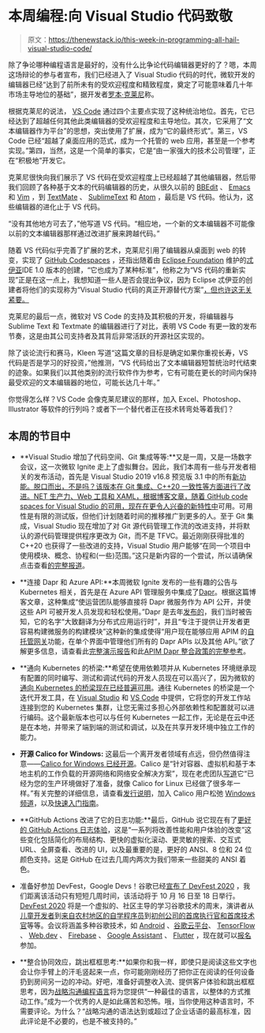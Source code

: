 # 本周编程:向 Visual Studio 代码致敬

> 原文：<https://thenewstack.io/this-week-in-programming-all-hail-visual-studio-code/>

除了争论哪种编程语言是最好的，没有什么比争论代码编辑器更好的了？嗯，本周这场辩论的参与者宣布，我们已经进入了 Visual Studio 代码的时代，微软开发的编辑器已经“达到了前所未有的受欢迎程度和精致程度，奠定了可能意味着几十年市场主导地位的基础”，据开发者[罗本·克莱尼](https://www.linkedin.com/in/roben-kleene-38337459/)称。

根据克莱尼的说法， [VS Code](https://code.visualstudio.com/) 通过四个主要点实现了这种统治地位。首先，它已经达到了超越任何其他此类编辑器的受欢迎程度和主导地位。其次，它采用了“文本编辑器作为平台”的思想，突出使用了扩展，成为“它的最终形式”。第三，VS Code 已经“超越了桌面应用的范式，成为一个托管的 web 应用，甚至是一个参考实现。”第四，当然，这是一个简单的事实，它是“由一家强大的技术公司管理”，正在“积极地”开发它。

克莱尼很快向我们展示了 VS 代码在受欢迎程度上已经超越了其他编辑器，然后带我们回顾了各种基于文本的代码编辑器的历史，从很久以前的 [BBEdit](https://www.barebones.com/products/bbedit/index.html) 、 [Emacs](https://www.gnu.org/software/emacs/) 和 [Vim](https://www.vim.org/) ，到 [TextMate](https://macromates.com/) 、 [SublimeText](https://www.sublimetext.com/) 和 [Atom](https://atom.io/) ，最后是 VS 代码。他认为，这些编辑器的进化止于 VS 代码。

“没有其他地方可去了，”他写道 VS 代码。“相应地，一个新的文本编辑器不可能像以前的文本编辑器那样通过改进扩展来跨越代码。”

随着 VS 代码似乎完善了扩展的艺术，克莱尼引用了编辑器从桌面到 web 的转变，实现了 [GitHub Codespaces](https://code.visualstudio.com/) ，还指出随着由 [Eclipse Foundation](https://www.eclipse.org/) 维护的[忒伊亚](https://theia-ide.org/)IDE 1.0 版本的创建，“它也成为了某种标准”，他称之为“VS 代码的重新实现”正是在这一点上，我想知道一些人是否会提出争议，因为 Eclipse 忒伊亚的创建者将他们的实现称为“Visual Studio 代码的真正开源替代方案”[，但也许这无关紧要。](https://thenewstack.io/eclipse-theia-offers-a-true-open-source-alternative-to-visual-studio-code/)

克莱尼的最后一点，微软对 VS Code 的支持及其积极的开发，将编辑器与 Sublime Text 和 Textmate 的编辑器进行了对比，表明 VS Code 有更一致的发布节奏，这是由其公司支持者及其背后非常活跃的开源社区实现的。

除了谈论流行和赛马，Kleen 写道“这篇文章的目标是确定如果你重视长寿，VS 代码是否是学习的好投资，”他推测，“VS 代码给出了文本编辑器短暂统治时代结束的迹象。如果我们以其他类别的流行软件作为参考，它有可能在更长的时间内保持最受欢迎的文本编辑器的地位，可能长达几十年。”

你觉得怎么样？VS Code 会像克莱尼建议的那样，加入 Excel、Photoshop、Illustrator 等软件的行列吗？或者下一个替代者正在技术转弯处等着我们？

## 本周的节目中

*   **Visual Studio 增加了代码空间、Git 集成等等:**又是一周，又是一场数字会议，这一次微软 Ignite 走上了虚拟舞台。因此，我们本周有一些与开发者相关的发布活动，首先是 Visual Studio 2019 v16.8 预览版 3.1 中的所有[新功能。脱口而出，不是吗？该版本在 Git 集成、C++20 一致性等方面进行了改进。NET 生产力、Web 工具和 XAML，根据博客文章，随着 GitHub code spaces for Visual Studio 的](https://devblogs.microsoft.com/visualstudio/visual-studio-2019-v16-8-preview-3-1/)[可用，现在在更令人兴奋的新特性中](https://aka.ms/codespaces-signup)可用。可用性是有限的测试版，但他们计划随着时间的推移推广到更多的人。至于 Git 集成，Visual Studio 现在增加了对 Git 源代码管理工作流的改进支持，并将默认的源代码管理提供程序更改为 Git，而不是 TFVC。最近刚刚获得批准的 C++20 也获得了一些改进的支持，Visual Studio 用户能够“在同一个项目中使用模块、概念、协程和(一些)范围。”这只是新内容的一个尝试，所以请确保点击查看[的完整报道](https://devblogs.microsoft.com/visualstudio/visual-studio-2019-v16-8-preview-3-1/)。

*   **连接 Dapr 和 Azure API:**本周微软 Ignite 发布的一些有趣的公告与 Kubernetes 相关，首先是在 Azure API 管理服务中集成了[Dapr](https://cloudblogs.microsoft.com/opensource/2020/09/22/announcing-dapr-integration-azure-api-management-service-apim/)。根据这篇博客文章，这种集成“使运营团队能够直接将 Dapr 微服务作为 API 公开，并使这些 API 可被开发人员发现和轻松使用。”Dapr 是去年[发布的](https://thenewstack.io/microsofts-open-source-dapr-could-help-developers-build-agnostic-microservice-applications/)，我们当时被告知，它的名字“大致翻译为分布式应用运行时”，并且“专注于提供让开发者更容易构建微服务的构建模块”这种新的集成使得“用户现在能够应用 APIM 的[自托管网关](https://aka.ms/apim/shgw/overview)功能，在单个界面中管理他们所有的 Dapr APIs 以及其他 API。”欲了解更多信息，请查看此[完整演示报告](https://aka.ms/apim/dapr/walkthru)和此[APIM Dapr 整合政策的完整参考](https://aka.ms/apim/dapr/policies)。
*   **通向 Kubernetes 的桥梁:**希望在使用依赖项并从 Kubernetes 环境继承现有配置的同时编写、测试和调试代码的开发人员现在可以高兴了，因为微软的[通向 Kubernetes 的桥梁现在已经普遍可用](https://devblogs.microsoft.com/visualstudio/bridge-to-kubernetes-ga/)。通往 Kubernetes 的桥梁是一个迭代开发工具，在 [Visual Studio](https://aka.ms/bridge-to-k8s-vs-extension) 和 [VS Code](https://aka.ms/bridge-to-k8s-vsc-extension) 中提供，它将您的开发工作站连接到您的 Kubernetes 集群，让您无需过多担心外部依赖性和配置就可以进行编码。这个最新版本也可以与任何 Kubernetes 一起工作，无论是在云中还是在本地，并带来了端到端的测试和调试，以及在共享开发环境中独立工作的能力。

*   **开源 Calico for Windows:** 这最后一个离开发者领域有点远，但仍然值得注意——[Calico for Windows 已经开源](https://cloudblogs.microsoft.com/opensource/2020/09/22/calico-for-windows-goes-open-source/)。Calico 是“针对容器、虚拟机和基于本地主机的工作负载的开源网络和网络安全解决方案”，现在老虎团队[写道](https://www.tigera.io/blog/tigera-announces-open-source-calico-for-windows-and-collaboration-with-microsoft/)它“已经为您的生产环境做好了准备，就像 Calico for Linux 已经做了很多年一样。”有关完整的详细信息，请查看[发行说明](https://docs.projectcalico.org/release-notes/)，加入 Calico 用户松弛 [Windows 频道](https://calicousers.slack.com/archives/CF9M1U9RV)，以及[快速入门指南](https://docs.projectcalico.org/getting-started/windows-calico/quickstart)。
*   **GitHub Actions 改进了它的日志功能:**最后，GitHub 说它现在有了[更好的 GitHub Actions 日志体验](https://github.blog/2020-09-23-a-better-logs-experience-with-github-actions/)，这是“一系列将改善性能和用户体验的改变”这些变化包括简化的布局结构、更快的虚拟化滚动、更灵敏的搜索、交互式 URL、全屏查看、改进的 UI，以及最重要的是，更好的 ANSI、8 位和 24 位颜色支持。这是 GitHub 在过去几周内两次为我们带来一些甜美的 ANSI 着色。

*   准备好参加 DevFest，Google Devs！谷歌已经[宣布了 DevFest 2020](https://feedproxy.google.com/~r/GDBcode/~3/goB8MkXgUho/announcing-devfest-2020.html) ，我们距离该活动只有短短几周时间，该活动将于 10 月 16 日至 18 日举行。 [DevFest 2020](https://goo.gle/devfest) 将是一个虚拟的、社区主导的学习谷歌技术的周末，演讲者从[儿童开发者](https://developers.googleblog.com/2019/11/devkids-inside-look-at-kids-of-devfest.html)到[来自农村地区的自学程序员](https://www.youtube.com/watch?v=WQmfbS7dJGA&t=4s)到[初创公司的首席执行官和首席技术官](https://www.youtube.com/watch?v=9ayKuMKhlDE)等等。会议将涵盖多种谷歌技术，如 [Android](https://developer.android.com/) 、[谷歌云平台](https://cloud.google.com/)、 [TensorFlow](https://www.tensorflow.org/) 、 [Web.dev](https://web.dev/) 、 [Firebase](https://firebase.google.com/) 、 [Google Assistant](https://developers.google.com/assistant/howassistantworks?hl=en) 、 [Flutter](https://flutter.dev/) ，现在就可以[报名](https://goo.gle/devfest)参加。
*   **整合协同效应，跳出框框思考:**如果你和我一样，即使只是阅读这些文字也会让你手臂上的汗毛竖起来一点，你可能刚刚经历了把你正在阅读的任何设备扔到房间另一边的冲动。好吧，准备好调整收入流、提供客户体验和跳出框框思考，因为[战略沟通编程语言](https://github.com/rotoclone/strategic-communication)将为您提供“一种最佳的语言，以整体的方式推动工作。”成为一个优秀的人是如此痛苦和恐怖。哦，当你使用这种语言时，不需要评论。为什么？“战略沟通的语法达到或超过了企业话语的最高标准，因此评论是不必要的，也是不被支持的。”

<svg xmlns:xlink="http://www.w3.org/1999/xlink" viewBox="0 0 68 31" version="1.1"><title>Group</title> <desc>Created with Sketch.</desc></svg>